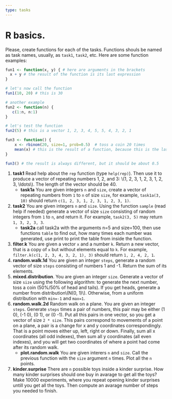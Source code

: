 ```yaml
---
type: tasks
---
```


# R basics.

Please, create functions for each of the tasks. Functions shouls be named as task names, usually, as `task1`, `task2`, etc.
Here are some function examples:

```R
fun1 <- function(x, y) { # here are arguments in the brackets
  x + y # the result of the function is its last expression
}

# let's now call the function
fun1(10, 20) # this is 30

# another example
fun2 <- function(n) {
   c(1:n, n:1)
}

# let's test the function
fun2(5) # this is a vector 1, 2, 3, 4, 5, 5, 4, 3, 2, 1

fun3 <- function() {
    x <- rbinom(20, size=1, prob=0.5)  # toss a coin 20 times
    mean(x) # this is the result of a function, because this is the last expression
}

fun3() # the result is always different, but it should be about 0.5
```

1. **task1** Read help about the `rep` function (type `help(rep)`). Then use it to produce a vector of repeating numbers 1, 2, and 3: \\(1, 2, 3, 1, 2, 3, 1, 2, 3, \\ldots\\). The length of the vector should be 40.
    * **task1a**  You are given integers `n` and `size`, create a vector of repeating numbers from `1` to `n` of size `size`, for example, `task1a(3, 10)` should return `c(1, 2, 3, 1, 2, 3, 1, 2, 3, 1)`.
1. **task2** You are given integers `n` and `size`. Using the function `sample` (read help if needed) generate a vector of size `size` consisting of random integers from `1` to `n`, and return it. For example, `task2(3, 5)` may return `1, 3, 2, 3, 3`.
    * **task2a** call task2a with the arguments n=5 and size=100, then use functions `table` to find out, how many times each number was generated, use print to print the table from inside the function.
1. **filter.k** You are given a vector `x` and a number `k`. Return a new vector, that is a copy of `x` but without elements equal to `k`. For example, `filter.k(c(1, 2, 3, 4, 3, 2, 1), 3)` should return `1, 2, 4, 2, 1`.
1. **random.walk.1d** You are given an integer `steps`, generate a random vector of size `steps` consisting of numbers 1 and -1. Return the sum of its elements.
1. **mixed.distribution**. You are given an integer `size`. Generate a vector of size `size` using the following algorithm: to generate the next number, toss a coin (50%/50% of head and tails). If you get heads, generate a number from distribution\\(N(0, 1)\\). Otherwise, from a uniform distribution with `min=-1` and `max=1`.
1. **random.walk.2d** Random walk on a plane. You are given an integer `steps`. Generate `steps` times a pair of numbers, this pair may be either (1 0), (-1 0), (0 1), or (0 -1). Put all this pairs in one vector, so you get a vector of size `2 * size`. This pairs correspond to movements of a point on a plane, a pair is a change for x and y coordinates correspondingly. That is a point moves either up, left, right or down. Finally, sum all x coordinates (all odd indexes), then sum all y coordinates (all even indexes), and you will get two coordinates of where a point had come after its random walk.
    * **plot.random.walk** You are given interers `n` and `size`. Call the previous function with the `size` argument `n` times. Plot all the `n` points.
1. **kinder.surprise** There are `n` possible toys inside a kinder surprise. How many kinder surprises should one buy in avarage to get all the toys? Make 10000 experiments, where you repeat opening kinder surprises untill you get all the toys. Then compute an avarage number of steps you needed to finish.
